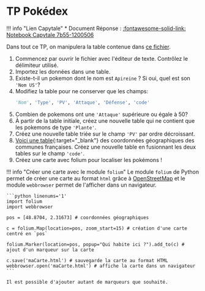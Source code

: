 # TP Pokédex


!!! info "Lien Capytale"
    * Document Réponse : [:fontawesome-solid-link: Notebook Capytale 7b55-1200506](https://capytale2.ac-paris.fr/web/c/7b55-1200506)


Dans tout ce TP, on manipulera la table contenue dans [ce fichier](pokedex.csv). 

1. Commencez par ouvrir le fichier avec l'éditeur de texte. Contrôlez le délimiteur utilisé.
2. Importez les données dans une table.
3. Existe-t-il un pokemon dont le nom est `Apireine` ? Si oui, quel est son `'Nom US'`?
4. Modifiez la table pour ne conserver que les champs: 
    ```python
    'Nom', 'Type', 'PV', 'Attaque', 'Défense', 'code'
    ```
5. Combien de pokemons ont une `'Attaque'` supérieure ou égale à 50?
6. À partir de la table initiale, créez une nouvelle table qui ne contient que les pokemons de type `'Plante'`.
7. Créez une nouvelle table triée sur le champ `'PV'` par ordre décroissant.
8. [Voici une table](coordonnees_communes.csv){:target="_blank"} des coordonnées géographiques des communes françaises. Créez une nouvelle table en fusionnant les deux tables sur le champ `'code'`.
9. Créez une carte avec folium pour localiser les pokémons !

!!! info "Créer une carte avec le module `folium`"
    Le module `folium` de Python permet de créer une carte au format `html` grâce à [OpenStreetMap](https://www.openstreetmap.fr/) et le module `webbrowser` permet de l'afficher dans un navigateur.

    ```python linenums='1'
    import folium
    import webbrowser

    pos = [48.8704, 2.31673] # coordonnées géographiques

    c = folium.Map(location=pos, zoom_start=15) # création d'une carte centré en `pos`

    folium.Marker(location=pos, popup="Qui habite ici ?").add_to(c) # ajout d'un marqueur sur la carte
    
    c.save('maCarte.html') # sauvegarde la carte au format HTML
    webbrowser.open('maCarte.html') # affiche la carte dans un navigateur
    ```

    Il est possible d'ajouter autant de marqueurs que souhaité.